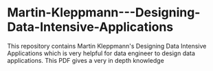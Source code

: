 # Martin-Kleppmann---Designing-Data-Intensive-Applications
This repository contains Martin Kleppmann's   Designing Data Intensive Applications which is very helpful for data engineer to design data applications. This PDF gives a very in depth knowledge 
